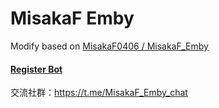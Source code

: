 # MisakaF Emby

Modify based on [MisakaF0406 / MisakaF_Emby](https://github.com/MisakaF0406/MisakaF_Emby)


#### [Register Bot](https://github.com/JamesW99/MisakaF_Emby/wiki)


交流社群：https://t.me/MisakaF_Emby_chat

